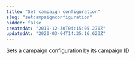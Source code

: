 ```yaml
---
title: "Set campaign configuration"
slug: "setcampaignconfiguration"
hidden: false
createdAt: "2019-12-30T04:15:05.270Z"
updatedAt: "2020-03-04T14:35:16.623Z"
---
```

Sets a campaign configuration by its campaign ID